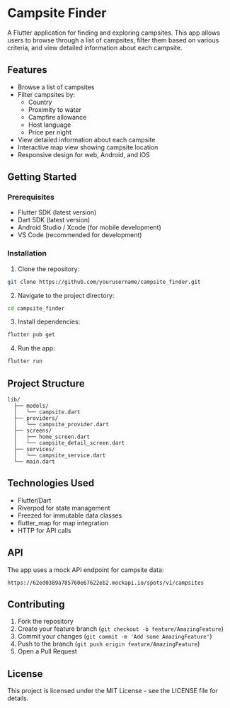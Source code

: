 # Campsite Finder

A Flutter application for finding and exploring campsites. This app allows users to browse through a list of campsites, filter them based on various criteria, and view detailed information about each campsite.

## Features

- Browse a list of campsites
- Filter campsites by:
  - Country
  - Proximity to water
  - Campfire allowance
  - Host language
  - Price per night
- View detailed information about each campsite
- Interactive map view showing campsite location
- Responsive design for web, Android, and iOS

## Getting Started

### Prerequisites

- Flutter SDK (latest version)
- Dart SDK (latest version)
- Android Studio / Xcode (for mobile development)
- VS Code (recommended for development)

### Installation

1. Clone the repository:
```bash
git clone https://github.com/yourusername/campsite_finder.git
```

2. Navigate to the project directory:
```bash
cd campsite_finder
```

3. Install dependencies:
```bash
flutter pub get
```

4. Run the app:
```bash
flutter run
```

## Project Structure

```
lib/
  ├── models/
  │   └── campsite.dart
  ├── providers/
  │   └── campsite_provider.dart
  ├── screens/
  │   ├── home_screen.dart
  │   └── campsite_detail_screen.dart
  ├── services/
  │   └── campsite_service.dart
  └── main.dart
```

## Technologies Used

- Flutter/Dart
- Riverpod for state management
- Freezed for immutable data classes
- flutter_map for map integration
- HTTP for API calls

## API

The app uses a mock API endpoint for campsite data:
```
https://62ed0389a785760e67622eb2.mockapi.io/spots/v1/campsites
```

## Contributing

1. Fork the repository
2. Create your feature branch (`git checkout -b feature/AmazingFeature`)
3. Commit your changes (`git commit -m 'Add some AmazingFeature'`)
4. Push to the branch (`git push origin feature/AmazingFeature`)
5. Open a Pull Request

## License

This project is licensed under the MIT License - see the LICENSE file for details.

